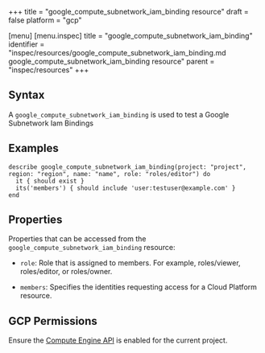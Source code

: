 +++
title = "google_compute_subnetwork_iam_binding resource"
draft = false
platform = "gcp"

[menu]
  [menu.inspec]
    title = "google_compute_subnetwork_iam_binding"
    identifier = "inspec/resources/google_compute_subnetwork_iam_binding.md google_compute_subnetwork_iam_binding resource"
    parent = "inspec/resources"
+++


## Syntax
A `google_compute_subnetwork_iam_binding` is used to test a Google Subnetwork Iam Bindings

## Examples
```
describe google_compute_subnetwork_iam_binding(project: "project", region: "region", name: "name", role: "roles/editor") do
  it { should exist }
  its('members') { should include 'user:testuser@example.com' }
end
```


## Properties
Properties that can be accessed from the `google_compute_subnetwork_iam_binding` resource:

  * `role`: Role that is assigned to members. For example, roles/viewer, roles/editor, or roles/owner.

  * `members`: Specifies the identities requesting access for a Cloud Platform resource.


## GCP Permissions

Ensure the [Compute Engine API](https://console.cloud.google.com/apis/library/compute.googleapis.com/) is enabled for the current project.
